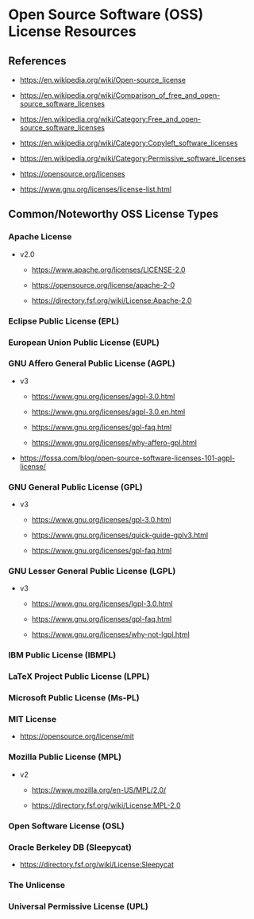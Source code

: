 
# Open Source Software (OSS) License Resources

## References 

- https://en.wikipedia.org/wiki/Open-source_license
- https://en.wikipedia.org/wiki/Comparison_of_free_and_open-source_software_licenses


- https://en.wikipedia.org/wiki/Category:Free_and_open-source_software_licenses

- https://en.wikipedia.org/wiki/Category:Copyleft_software_licenses

- https://en.wikipedia.org/wiki/Category:Permissive_software_licenses


- https://opensource.org/licenses

- https://www.gnu.org/licenses/license-list.html



## Common/Noteworthy OSS License Types



### Apache License 

- v2.0  
  + https://www.apache.org/licenses/LICENSE-2.0

  + https://opensource.org/license/apache-2-0

  + https://directory.fsf.org/wiki/License:Apache-2.0



### Eclipse Public License (EPL)




### European Union Public License (EUPL) 



### GNU Affero General Public License (AGPL)

- v3  
  + https://www.gnu.org/licenses/agpl-3.0.html
  + https://www.gnu.org/licenses/agpl-3.0.en.html

  + https://www.gnu.org/licenses/gpl-faq.html
  + https://www.gnu.org/licenses/why-affero-gpl.html

- https://fossa.com/blog/open-source-software-licenses-101-agpl-license/






### GNU General Public License (GPL)

- v3
  + https://www.gnu.org/licenses/gpl-3.0.html

  + https://www.gnu.org/licenses/quick-guide-gplv3.html
  + https://www.gnu.org/licenses/gpl-faq.html



### GNU Lesser General Public License (LGPL)

- v3 
  + https://www.gnu.org/licenses/lgpl-3.0.html

  + https://www.gnu.org/licenses/gpl-faq.html
  + https://www.gnu.org/licenses/why-not-lgpl.html


### IBM Public License (IBMPL)



### LaTeX Project Public License (LPPL)



### Microsoft Public License (Ms-PL)



### MIT License

- https://opensource.org/license/mit



### Mozilla Public License (MPL)

- v2 
  + https://www.mozilla.org/en-US/MPL/2.0/

  + https://directory.fsf.org/wiki/License:MPL-2.0



### Open Software License (OSL) 



### Oracle Berkeley DB (Sleepycat) 

- https://directory.fsf.org/wiki/License:Sleepycat



### The Unlicense




### Universal Permissive License (UPL)



